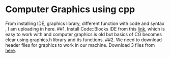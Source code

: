 # Computer Graphics using cpp
From installing IDE, graphics library, different function with code and syntax , I am uploading in here.
##1. Install Code::Blocks IDE from this [link](https://sourceforge.net/projects/codeblocks/files/Binaries/16.01/Windows/codeblocks-16.01mingw-setup.exe/download), which is easy to work with and computer graphics is old but basics of CG becomes clear using graphics.h library and its functions.
##2. We need to download header files for graphics to work in our machine. Download 3 files from [here](https://github.com/chawlajay/computer_graphics_cpp/graphics_library).
